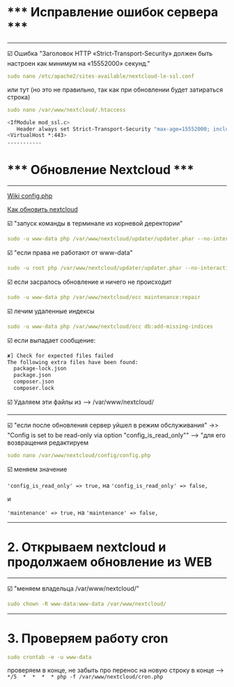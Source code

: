 # *** Исправление ошибок сервера ***
----------------------------------------------------------------
:ballot_box_with_check: Ошибка "Заголовок HTTP «Strict-Transport-Security» должен быть настроен как минимум на «15552000» секунд."
```yaml
sudo nano /etc/apache2/sites-available/nextcloud-le-ssl.conf
```
или тут (но это не правильно, так как при обновлении будет затираться строка)
```yaml
sudo nano /var/www/nextcloud/.htaccess
```
```sh
<IfModule mod_ssl.c>
   Header always set Strict-Transport-Security "max-age=15552000; includeSubDomains" - добавить эту строку
<VirtualHost *:443>
...........
```

# *** Обновление Nextcloud ***
----------------------------------------------------------------
[Wiki config.php](https://github.com/nextcloud-snap/nextcloud-snap/wiki/Configure-config.php)

[Как обновить nextcloud](https://www.dmosk.ru/miniinstruktions.php?mini=nextcloud-update#upgrade)

:ballot_box_with_check: "запуск команды в терминале из корневой деректории"
```yaml
sudo -u www-data php /var/www/nextcloud/updater/updater.phar --no-interaction
```
:ballot_box_with_check: "если права не работают от www-data"
```yaml
sudo -u root php /var/www/nextcloud/updater/updater.phar --no-interaction
```
:ballot_box_with_check: если засралось обновление и ничего не происходит
```yaml
sudo -u www-data php /var/www/nextcloud/occ maintenance:repair
```
:ballot_box_with_check: лечим удаленные индексы
```yaml
sudo -u www-data php /var/www/nextcloud/occ db:add-missing-indices
```

:ballot_box_with_check: если выпадает сообщение:
```sh
✘] Check for expected files failed
The following extra files have been found:
  package-lock.json
  package.json
  composer.json
  composer.lock
```
:ballot_box_with_check: Удаляем эти файлы из --> /var/www/nextcloud/

---------------------------------------------------------------
:ballot_box_with_check: "если после обновления сервер уйшел в режим обслуживания"
    ->> "Config is set to be read-only via option "config_is_read_only""
    --> "для его возвращения редактируем
```yaml
sudo nano /var/www/nextcloud/config/config.php
```
:ballot_box_with_check: меняем значение

`'config_is_read_only' => true,` на `'config_is_read_only' => false,`

и

`'maintenance' => true,` на `'maintenance' => false,`

--------------------------------------------------------------
# 2. Открываем nextcloud и продолжаем обновление из WEB
   
--------------------------------------------------------------
:ballot_box_with_check: "меняем владельца /var/www/nextcloud/"
```yaml
sudo chown -R www-data:www-data /var/www/nextcloud/
```
--------------------------------------------------------------
# 3. Проверяем работу cron
```yaml
sudo crontab -e -u www-data
```   
проверяем в конце, не забыть про перенос на новую строку в конце --> `*/5  *  *  *  * php -f /var/www/nextcloud/cron.php`

